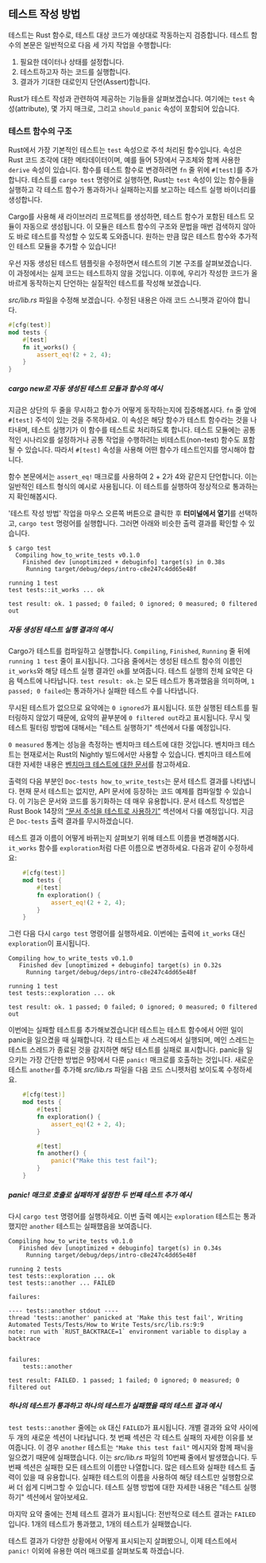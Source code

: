 ## 테스트 작성 방법

테스트는 Rust 함수로, 테스트 대상 코드가 예상대로 작동하는지 검증합니다. 테스트 함수의 본문은 일반적으로 다음 세 가지 작업을 수행합니다:

1. 필요한 데이터나 상태를 설정합니다.  
2. 테스트하고자 하는 코드를 실행합니다.  
3. 결과가 기대한 대로인지 단언(Assert)합니다.  

Rust가 테스트 작성과 관련하여 제공하는 기능들을 살펴보겠습니다. 여기에는 `test` 속성(attribute), 몇 가지 매크로, 그리고 `should_panic` 속성이 포함되어 있습니다.

### 테스트 함수의 구조

Rust에서 가장 기본적인 테스트는 `test` 속성으로 주석 처리된 함수입니다. 속성은 Rust 코드 조각에 대한 메타데이터이며, 예를 들어 5장에서 구조체와 함께 사용한 `derive` 속성이 있습니다. 함수를 테스트 함수로 변경하려면 `fn` 줄 위에 `#[test]`를 추가합니다. 테스트를 `cargo test` 명령어로 실행하면, Rust는 `test` 속성이 있는 함수들을 실행하고 각 테스트 함수가 통과하거나 실패하는지를 보고하는 테스트 실행 바이너리를 생성합니다.

Cargo를 사용해 새 라이브러리 프로젝트를 생성하면, 테스트 함수가 포함된 테스트 모듈이 자동으로 생성됩니다. 이 모듈은 테스트 함수의 구조와 문법을 매번 검색하지 않아도 바로 테스트를 작성할 수 있도록 도와줍니다. 원하는 만큼 많은 테스트 함수와 추가적인 테스트 모듈을 추가할 수 있습니다!

우선 자동 생성된 테스트 템플릿을 수정하면서 테스트의 기본 구조를 살펴보겠습니다. 이 과정에서는 실제 코드는 테스트하지 않을 것입니다. 이후에, 우리가 작성한 코드가 올바르게 동작하는지 단언하는 실질적인 테스트를 작성해 보겠습니다.

_src/lib.rs_ 파일을 수정해 보겠습니다. 수정된 내용은 아래 코드 스니펫과 같아야 합니다.

```rust
#[cfg(test)]
mod tests {
    #[test]
    fn it_works() {
        assert_eq!(2 + 2, 4);
    }
}
```

##### cargo new로 자동 생성된 테스트 모듈과 함수의 예시

지금은 상단의 두 줄을 무시하고 함수가 어떻게 동작하는지에 집중해봅시다. `fn` 줄 앞에 `#[test]` 주석이 있는 것을 주목하세요. 이 속성은 해당 함수가 테스트 함수라는 것을 나타내며, 테스트 실행기가 이 함수를 테스트로 처리하도록 합니다. 테스트 모듈에는 공통적인 시나리오를 설정하거나 공통 작업을 수행하려는 비테스트(non-test) 함수도 포함될 수 있습니다. 따라서 `#[test]` 속성을 사용해 어떤 함수가 테스트인지를 명시해야 합니다.

함수 본문에서는 `assert_eq!` 매크로를 사용하여 2 + 2가 4와 같은지 단언합니다. 이는 일반적인 테스트 형식의 예시로 사용됩니다. 이 테스트를 실행하여 정상적으로 통과하는지 확인해봅시다.

'테스트 작성 방법' 작업을 마우스 오른쪽 버튼으로 클릭한 후 **터미널에서 열기**를 선택하고, `cargo test` 명령어를 실행합니다. 그러면 아래와 비슷한 출력 결과를 확인할 수 있습니다.

```text
$ cargo test
  Compiling how_to_write_tests v0.1.0
    Finished dev [unoptimized + debuginfo] target(s) in 0.38s
     Running target/debug/deps/intro-c8e247c4dd65e48f

running 1 test
test tests::it_works ... ok

test result: ok. 1 passed; 0 failed; 0 ignored; 0 measured; 0 filtered out
```

##### 자동 생성된 테스트 실행 결과의 예시

Cargo가 테스트를 컴파일하고 실행합니다. `Compiling`, `Finished`, `Running` 줄 뒤에 `running 1 test` 줄이 표시됩니다. 그다음 줄에서는 생성된 테스트 함수의 이름인 `it_works`와 해당 테스트 실행 결과인 `ok`를 보여줍니다. 테스트 실행의 전체 요약은 다음 텍스트에 나타납니다. `test result: ok.`는 모든 테스트가 통과했음을 의미하며, `1 passed; 0 failed`는 통과하거나 실패한 테스트 수를 나타냅니다.

무시된 테스트가 없으므로 요약에는 `0 ignored`가 표시됩니다. 또한 실행된 테스트를 필터링하지 않았기 때문에, 요약의 끝부분에 `0 filtered out`라고 표시됩니다. 무시 및 테스트 필터링 방법에 대해서는 "테스트 실행하기" 섹션에서 다룰 예정입니다.

`0 measured` 통계는 성능을 측정하는 벤치마크 테스트에 대한 것입니다. 벤치마크 테스트는 현재로서는 Rust의 Nightly 빌드에서만 사용할 수 있습니다. 벤치마크 테스트에 대한 자세한 내용은 [벤치마크 테스트에 대한 문서](https://doc.rust-lang.org/unstable-book/library-features/test.html)를 참고하세요.

출력의 다음 부분인 `Doc-tests how_to_write_tests`는 문서 테스트 결과를 나타냅니다. 현재 문서 테스트는 없지만, API 문서에 등장하는 코드 예제를 컴파일할 수 있습니다. 이 기능은 문서와 코드를 동기화하는 데 매우 유용합니다. 문서 테스트 작성법은 Rust Book 14장의 [“문서 주석을 테스트로 사용하기”](https://doc.rust-lang.org/stable/book/ch14-02-publishing-to-crates-io.html#documentation-comments-as-tests) 섹션에서 다룰 예정입니다. 지금은 `Doc-tests` 출력 결과를 무시하겠습니다.

테스트 결과 이름이 어떻게 바뀌는지 살펴보기 위해 테스트 이름을 변경해봅시다. `it_works` 함수를 `exploration`처럼 다른 이름으로 변경하세요. 다음과 같이 수정하세요:

```rust
    #[cfg(test)]
    mod tests {
        #[test]
        fn exploration() {
            assert_eq!(2 + 2, 4);
        }
    }
```

그런 다음 다시 `cargo test` 명령어를 실행하세요. 이번에는 출력에 `it_works` 대신 `exploration`이 표시됩니다.

```text
Compiling how_to_write_tests v0.1.0
   Finished dev [unoptimized + debuginfo] target(s) in 0.32s
     Running target/debug/deps/intro-c8e247c4dd65e48f

running 1 test
test tests::exploration ... ok

test result: ok. 1 passed; 0 failed; 0 ignored; 0 measured; 0 filtered out
```

이번에는 실패할 테스트를 추가해보겠습니다! 테스트는 테스트 함수에서 어떤 일이 panic을 일으켰을 때 실패합니다. 각 테스트는 새 스레드에서 실행되며, 메인 스레드는 테스트 스레드가 종료된 것을 감지하면 해당 테스트를 실패로 표시합니다. panic을 일으키는 가장 간단한 방법은 9장에서 다룬 `panic!` 매크로를 호출하는 것입니다. 새로운 테스트 `another`를 추가해 _src/lib.rs_ 파일을 다음 코드 스니펫처럼 보이도록 수정하세요.

```rust
    #[cfg(test)]
    mod tests {
        #[test]
        fn exploration() {
            assert_eq!(2 + 2, 4);
        }

        #[test]
        fn another() {
            panic!("Make this test fail");
        }
    }
```

##### panic! 매크로 호출로 실패하게 설정한 두 번째 테스트 추가 예시

다시 `cargo test` 명령어를 실행하세요. 이번 출력 예시는 `exploration` 테스트는 통과했지만 `another` 테스트는 실패했음을 보여줍니다.

```text
Compiling how_to_write_tests v0.1.0
   Finished dev [unoptimized + debuginfo] target(s) in 0.34s
     Running target/debug/deps/intro-c8e247c4dd65e48f

running 2 tests
test tests::exploration ... ok
test tests::another ... FAILED

failures:

---- tests::another stdout ----
thread 'tests::another' panicked at 'Make this test fail', Writing Automated Tests/Tests/How to Write Tests/src/lib.rs:9:9
note: run with `RUST_BACKTRACE=1` environment variable to display a backtrace


failures:
    tests::another

test result: FAILED. 1 passed; 1 failed; 0 ignored; 0 measured; 0 filtered out
```

##### 하나의 테스트가 통과하고 하나의 테스트가 실패했을 때의 테스트 결과 예시

`test tests::another` 줄에는 `ok` 대신 `FAILED`가 표시됩니다. 개별 결과와 요약 사이에 두 개의 새로운 섹션이 나타납니다. 첫 번째 섹션은 각 테스트 실패의 자세한 이유를 보여줍니다. 이 경우 `another` 테스트는 `"Make this test fail"` 메시지와 함께 패닉을 일으켰기 때문에 실패했습니다. 이는 _src/lib.rs_ 파일의 10번째 줄에서 발생했습니다. 두 번째 섹션은 실패한 모든 테스트의 이름만 나열합니다. 많은 테스트와 실패한 테스트 출력이 있을 때 유용합니다. 실패한 테스트의 이름을 사용하여 해당 테스트만 실행함으로써 더 쉽게 디버그할 수 있습니다. 테스트 실행 방법에 대한 자세한 내용은 "테스트 실행하기" 섹션에서 알아보세요.

마지막 요약 줄에는 전체 테스트 결과가 표시됩니다: 전반적으로 테스트 결과는 `FAILED`입니다. 1개의 테스트가 통과했고, 1개의 테스트가 실패했습니다.

테스트 결과가 다양한 상황에서 어떻게 표시되는지 살펴봤으니, 이제 테스트에서 `panic!` 이외에 유용한 여러 매크로를 살펴보도록 하겠습니다.